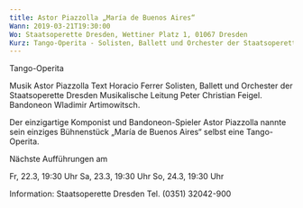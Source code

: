 ```yaml
---
title: Astor Piazzolla „María de Buenos Aires“
Wann: 2019-03-21T19:30:00
Wo: Staatsoperette Dresden, Wettiner Platz 1, 01067 Dresden
Kurz: Tango-Operita - Solisten, Ballett und Orchester der Staatsoperette Dresden - Musikalische Leitung Peter Christian Feigel. -  Bandoneon Wladimir Artimowitsch.
---
```


Tango-Operita 

Musik Astor Piazzolla
Text Horacio Ferrer
Solisten, Ballett und Orchester der Staatsoperette Dresden
Musikalische Leitung Peter Christian Feigel.
 Bandoneon Wladimir Artimowitsch.

Der einzigartige Komponist und Bandoneon-Spieler Astor Piazzolla nannte sein einziges Bühnenstück „María de Buenos Aires“ selbst eine Tango-Operita.

Nächste Aufführungen am

Fr, 22.3, 19:30 Uhr 
Sa, 23.3, 19:30 Uhr 
So, 24.3, 19:30 Uhr

Information: 
Staatsoperette Dresden
Tel. (0351) 32042-900